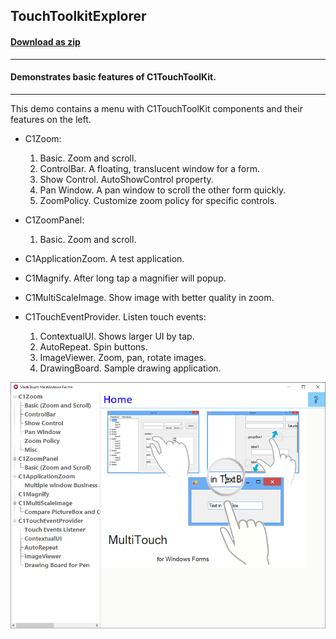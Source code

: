 ## TouchToolkitExplorer
#### [Download as zip](https://grapecity.github.io/DownGit/#/home?url=https://github.com/GrapeCity/ComponentOne-WinForms-Samples/tree/master/Next\TouchToolkit\CS\TouchToolkitExplorer)
____
#### Demonstrates basic features of C1TouchToolKit.
____
This demo contains a menu with C1TouchToolKit components and their features on the left.

* C1Zoom:

  1. Basic. Zoom and scroll.
  2. ControlBar. A floating, translucent window for a form.
  3. Show Control. AutoShowControl property.
  4. Pan Window. A pan window to scroll the other form quickly.
  5. ZoomPolicy. Customize zoom policy for specific controls.

* C1ZoomPanel:

  1. Basic. Zoom and scroll.

* C1ApplicationZoom. A test application.
* C1Magnify. After long tap a magnifier will popup.
* C1MultiScaleImage. Show image with better quality in zoom.
* C1TouchEventProvider. Listen touch events:

  1. ContextualUI. Shows larger UI by tap.
  2. AutoRepeat. Spin buttons.
  3. ImageViewer. Zoom, pan, rotate images.
  4. DrawingBoard. Sample drawing application.

![screenshot](screenshot.png)
